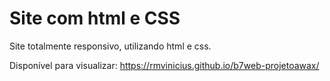# Site com html e CSS

Site totalmente responsivo, utilizando html e css.

Disponível para visualizar: https://rmvinicius.github.io/b7web-projetoawax/
